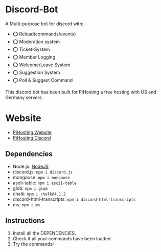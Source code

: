 # Discord-Bot
A Multi-purpose bot for discord with:
- ⭕ Reload(commands/events) 
- ⭕ Moderation system
- ⭕ Ticket-System 
- ⭕ Member Logging
- ⭕ Welcome/Leave System
- ⭕ Suggestion System
- ⭕ Poll & Suggest Command

This discord bot has been built for PiHosting a free hosting with US and Germany servers.

# Website
- [PiHosting Website](https://pihosting.cloud/)
- [PiHosting Discord](https://discord.gg/deltahosting-cloud-c-921475774161252352)

## Dependencies
- Node.js: [NodeJS](https://nodejs.org/dist/v18.13.0/node-v18.13.0-x64.msi)
- discord.js: `npm i discord.js`
- mongoose: `npm i mongoose`
- ascii-table: `npm i ascii-table`
- glob: `npm i glob`
- chalk: `npm i chalk@4.1.2`
- discord-html-transcripts: `npm i discord-html-transcripts`
- ms: `npm i ms`

## Instructions
1. Install all the DEPENDENCIES.
2. Check if all your commands have been loaded
3. Try the commands!
